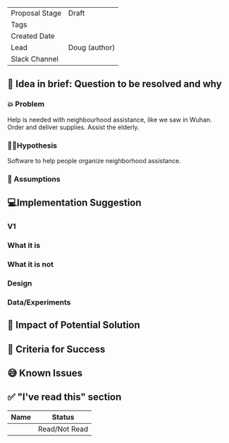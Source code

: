 | | |
|-|-|
| Proposal Stage |  Draft    |
| Tags           |      |
| Created Date   |      |
| Lead           |  Doug (author)    |
| Slack Channel  |      |

## 📃 Idea in brief: Question to be resolved and why

### 💥 Problem

Help is needed with neighbourhood assistance, like we saw in Wuhan. Order and deliver supplies. Assist the elderly. 

### 👨‍🔬Hypothesis

Software to help people organize neighborhood assistance.

### 🤔 Assumptions

## 💻Implementation Suggestion

### V1

### What it is

### What it is not

### Design

### Data/Experiments

## 💪 Impact of Potential Solution

## 🙌 Criteria for Success

## 😅 Known Issues

## ✅ "I've read this" section

| Name | Status |
|-|-|
|  |  Read/Not Read    |
